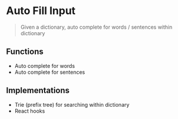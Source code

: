 # Auto Fill Input
> Given a dictionary, auto complete for words / sentences within dictionary
## Functions
* Auto complete for words
* Auto complete for sentences
## Implementations
* Trie (prefix tree) for searching within dictionary
* React hooks

